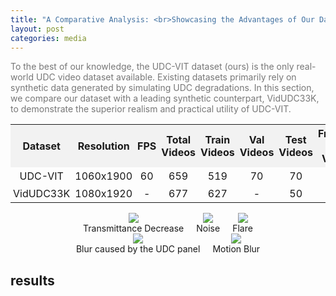 ```yaml
---
title: "A Comparative Analysis: <br>Showcasing the Advantages of Our Dataset"
layout: post
categories: media
---
```


<style>
/* Add some style to the images */
.images-container {
  display: flex;
  justify-content: center;
  align-items: center;
  gap: 20px; /* Adjust the gap between images */
}

.images-container img {
  max-width: 100%;
  height: auto;
}

/* Add some space between the images and the results section */
.results-section {
  margin-top: 20px; /* Adjust the top margin as needed */
}

table {
  width: 100%;
  border-collapse: collapse;
  table-layout: fixed; /* Ensures cells are equally spaced */
}

th, td {
  padding: 4px; /* Reduce padding to make cells tighter */
  text-align: center;
}

th {
  background-color: #f2f2f2;
}

.dataset-column {
  width: 25%;
}

.resolution-column {
  width: 15%;
}
</style>

<p style="color: #777;">
  To the best of our knowledge, the UDC-VIT dataset (ours) is the only real-world UDC video dataset available. Existing datasets primarily rely on synthetic data generated by simulating UDC degradations. In this section, we compare our dataset with a leading synthetic counterpart, VidUDC33K, to demonstrate the superior realism and practical utility of UDC-VIT.
</p>

<table>
  <tr>
    <th class="dataset-column">Dataset</th>
    <th class="resolution-column">Resolution</th>
    <th>FPS</th>
    <th>Total Videos</th>
    <th>Train Videos</th>
    <th>Val Videos</th>
    <th>Test Videos</th>
    <th>Frames per Video</th>
  </tr>
  <tr>
    <td class="dataset-column">UDC-VIT</td>
    <td class="resolution-column">1060x1900</td>
    <td>60</td>
    <td>659</td>
    <td>519</td>
    <td>70</td>
    <td>70</td>
    <td>-</td>
  </tr>
  <tr>
    <td class="dataset-column">VidUDC33K</td>
    <td class="resolution-column">1080x1920</td>
    <td>-</td>
    <td>677</td>
    <td>627</td>
    <td>-</td>
    <td>50</td>
    <td>50</td>
  </tr>
</table>

<div class="images-container">
  <div style="text-align: center;">
    <img src="https://geonyeong-park.github.io/spectral-motion-alignment/static/gifs/long/penguins_swimming2/input.gif" style="max-width: 230px;">
    <div>Transmittance Decrease</div>
  </div>
  <div style="text-align: center;">
    <img src="https://geonyeong-park.github.io/spectral-motion-alignment/static/gifs/long/penguins_swimming2/shark.gif" style="max-width: 230px;">
    <div>Noise</div>
  </div>
  <div style="text-align: center;">
    <img src="https://geonyeong-park.github.io/spectral-motion-alignment/static/gifs/long/penguins_swimming2/input.gif" style="max-width: 230px;">
    <div>Flare</div> 
  </div>
</div>
<div class="images-container">
  <div style="text-align: center;">
    <img src="https://geonyeong-park.github.io/spectral-motion-alignment/static/gifs/long/penguins_swimming2/input.gif" style="max-width: 230px;">
    <div>Blur caused by the UDC panel</div> 
  </div>
  <div style="text-align: center;">
    <img src="https://geonyeong-park.github.io/spectral-motion-alignment/static/gifs/long/penguins_swimming2/input.gif" style="max-width: 230px;">
    <div>Motion Blur</div> 
  </div>
</div>

## results
